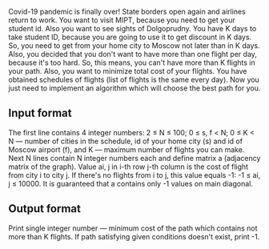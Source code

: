 Covid-19 pandemic is finally over! State borders open again and airlines return to work. You want to visit MIPT, because you need to get your student id. Also you want to see sights of Dolgoprudny.
You have K days to take student ID, because you are going to use it to get discount in K days. So, you need to get from your home city to Moscow not later than in K days. Also, you decided that you don't want to have more than one flight per day, because it's too hard. So, this means, you can't have more than K flights in your path.
Also, you want to minimize total cost of your flights. You have obtained schedules of flights (list of flights is the same every day). Now you just need to implement an algorithm which will choose the best path for you.

## Input format

The first line contains 4 integer numbers: 2 ≤ N ≤ 100; 0 ≤ s, f < N; 0 ≤ K < N — number of cities in the schedule, id of your home city (s) and id of Moscow airport (f), and K — maximum number of flights you can make.
Next N lines contain N integer numbers each and define matrix a (adjacency matrix of the graph). Value ai, j in i-th row j-th column is the cost of flight from city i to city j. If there's no flights from i to j, this value equals -1: -1 ≤ ai, j ≤ 10000. It is guaranteed that a contains only -1 values on main diagonal.

## Output format

Print single integer number — minimum cost of the path  which contains not more than K flights. If path satisfying given conditions doesn't exist, print -1.
